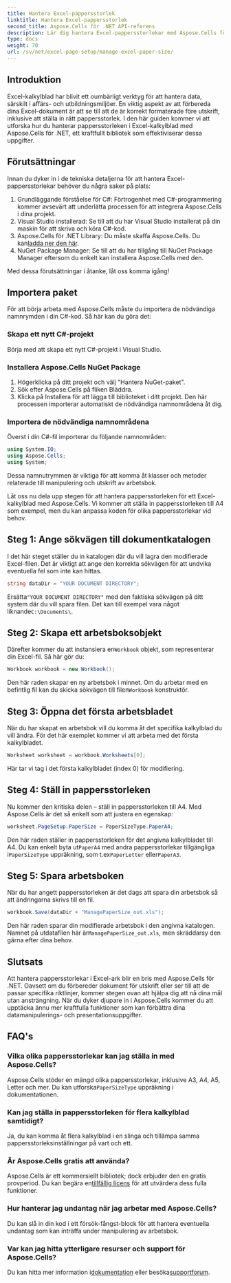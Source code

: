 ```yaml
---
title: Hantera Excel-pappersstorlek
linktitle: Hantera Excel-pappersstorlek
second_title: Aspose.Cells för .NET API-referens
description: Lär dig hantera Excel-pappersstorlekar med Aspose.Cells för .NET. Den här guiden ger steg-för-steg-instruktioner och exempel för sömlös integration.
type: docs
weight: 70
url: /sv/net/excel-page-setup/manage-excel-paper-size/
---
```

## Introduktion

Excel-kalkylblad har blivit ett oumbärligt verktyg för att hantera data, särskilt i affärs- och utbildningsmiljöer. En viktig aspekt av att förbereda dina Excel-dokument är att se till att de är korrekt formaterade före utskrift, inklusive att ställa in rätt pappersstorlek. I den här guiden kommer vi att utforska hur du hanterar pappersstorleken i Excel-kalkylblad med Aspose.Cells för .NET, ett kraftfullt bibliotek som effektiviserar dessa uppgifter.

## Förutsättningar

Innan du dyker in i de tekniska detaljerna för att hantera Excel-pappersstorlekar behöver du några saker på plats:

1. Grundläggande förståelse för C#: Förtrogenhet med C#-programmering kommer avsevärt att underlätta processen för att integrera Aspose.Cells i dina projekt.
2. Visual Studio installerad: Se till att du har Visual Studio installerat på din maskin för att skriva och köra C#-kod.
3. Aspose.Cells för .NET Library: Du måste skaffa Aspose.Cells. Du kan[ladda ner den här](https://releases.aspose.com/cells/net/).
4. NuGet Package Manager: Se till att du har tillgång till NuGet Package Manager eftersom du enkelt kan installera Aspose.Cells med den.

Med dessa förutsättningar i åtanke, låt oss komma igång!

## Importera paket

För att börja arbeta med Aspose.Cells måste du importera de nödvändiga namnrymden i din C#-kod. Så här kan du göra det:

### Skapa ett nytt C#-projekt

Börja med att skapa ett nytt C#-projekt i Visual Studio.

### Installera Aspose.Cells NuGet Package

1. Högerklicka på ditt projekt och välj "Hantera NuGet-paket".
2. Sök efter Aspose.Cells på fliken Bläddra.
3. Klicka på Installera för att lägga till biblioteket i ditt projekt. Den här processen importerar automatiskt de nödvändiga namnområdena åt dig.

### Importera de nödvändiga namnområdena

Överst i din C#-fil importerar du följande namnområden:

```csharp
using System.IO;
using Aspose.Cells;
using System;
```

Dessa namnutrymmen är viktiga för att komma åt klasser och metoder relaterade till manipulering och utskrift av arbetsbok.

Låt oss nu dela upp stegen för att hantera pappersstorleken för ett Excel-kalkylblad med Aspose.Cells. Vi kommer att ställa in pappersstorleken till A4 som exempel, men du kan anpassa koden för olika pappersstorlekar vid behov.

## Steg 1: Ange sökvägen till dokumentkatalogen

I det här steget ställer du in katalogen där du vill lagra den modifierade Excel-filen. Det är viktigt att ange den korrekta sökvägen för att undvika eventuella fel som inte kan hittas.

```csharp
string dataDir = "YOUR DOCUMENT DIRECTORY";
```

 Ersätta`"YOUR DOCUMENT DIRECTORY"` med den faktiska sökvägen på ditt system där du vill spara filen. Det kan till exempel vara något liknande`C:\Documents\`.

## Steg 2: Skapa ett arbetsboksobjekt

 Därefter kommer du att instansiera en`Workbook` objekt, som representerar din Excel-fil. Så här gör du:

```csharp
Workbook workbook = new Workbook();
```

 Den här raden skapar en ny arbetsbok i minnet. Om du arbetar med en befintlig fil kan du skicka sökvägen till filen`Workbook` konstruktör.

## Steg 3: Öppna det första arbetsbladet

När du har skapat en arbetsbok vill du komma åt det specifika kalkylblad du vill ändra. För det här exemplet kommer vi att arbeta med det första kalkylbladet.

```csharp
Worksheet worksheet = workbook.Worksheets[0];
```

Här tar vi tag i det första kalkylbladet (index 0) för modifiering.

## Steg 4: Ställ in pappersstorleken

Nu kommer den kritiska delen – ställ in pappersstorleken till A4. Med Aspose.Cells är det så enkelt som att justera en egenskap:

```csharp
worksheet.PageSetup.PaperSize = PaperSizeType.PaperA4;
```

 Den här raden ställer in pappersstorleken för det angivna kalkylbladet till A4. Du kan enkelt byta ut`PaperA4` med andra pappersstorlekar tillgängliga i`PaperSizeType` uppräkning, som t.ex`PaperLetter` eller`PaperA3`.

## Steg 5: Spara arbetsboken

När du har angett pappersstorleken är det dags att spara din arbetsbok så att ändringarna skrivs till en fil.

```csharp
workbook.Save(dataDir + "ManagePaperSize_out.xls");
```

 Den här raden sparar din modifierade arbetsbok i den angivna katalogen. Namnet på utdatafilen här är`ManagePaperSize_out.xls`, men skräddarsy den gärna efter dina behov.

## Slutsats

Att hantera pappersstorlekar i Excel-ark blir en bris med Aspose.Cells för .NET. Oavsett om du förbereder dokument för utskrift eller ser till att de passar specifika riktlinjer, kommer stegen ovan att hjälpa dig att nå dina mål utan ansträngning. När du dyker djupare in i Aspose.Cells kommer du att upptäcka ännu mer kraftfulla funktioner som kan förbättra dina datamanipulerings- och presentationsuppgifter.

## FAQ's

### Vilka olika pappersstorlekar kan jag ställa in med Aspose.Cells?
 Aspose.Cells stöder en mängd olika pappersstorlekar, inklusive A3, A4, A5, Letter och mer. Du kan utforska`PaperSizeType` uppräkning i dokumentationen.

### Kan jag ställa in pappersstorleken för flera kalkylblad samtidigt?
Ja, du kan komma åt flera kalkylblad i en slinga och tillämpa samma pappersstorleksinställningar på vart och ett.

### Är Aspose.Cells gratis att använda?
 Aspose.Cells är ett kommersiellt bibliotek; dock erbjuder den en gratis provperiod. Du kan begära en[tillfällig licens](https://purchase.aspose.com/temporary-license/) för att utvärdera dess fulla funktioner.

### Hur hanterar jag undantag när jag arbetar med Aspose.Cells?
Du kan slå in din kod i ett försök-fångst-block för att hantera eventuella undantag som kan inträffa under manipulering av arbetsbok.

### Var kan jag hitta ytterligare resurser och support för Aspose.Cells?
 Du kan hitta mer information i[dokumentation](https://reference.aspose.com/cells/net/) eller besöka[supportforum](https://forum.aspose.com/c/cells/9).